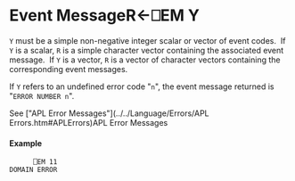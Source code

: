 




<h1 class="heading"><span class="name">Event Message</span><span class="command">R←⎕EM Y</span></h1>

`Y` must be a simple non-negative integer scalar or vector of event codes.  If `Y` is a scalar, `R` is a simple character vector containing the associated event message.  If `Y` is a vector, `R` is a vector of character vectors containing the corresponding event messages.


If `Y` refers to an undefined error code "`n`", the event message returned is "`ERROR NUMBER n`".


See ["APL Error Messages"](../../Language/Errors/APL Errors.htm#APLErrors)APL Error Messages

#### Example
```apl
      ⎕EM 11
DOMAIN ERROR
```



